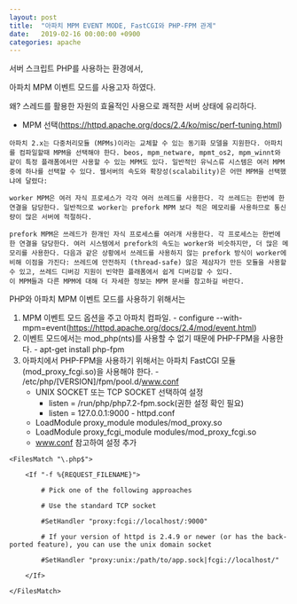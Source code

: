 ```yaml
---
layout: post
title:  "아파치 MPM EVENT MODE, FastCGI와 PHP-FPM 관계"
date:   2019-02-16 00:00:00 +0900
categories: apache
---
```


서버 스크립트 PHP를 사용하는 환경에서,

아파치 MPM 이벤트 모드를 사용고자 하였다. 

왜? 스레드를 활용한 자원의 효율적인 사용으로 쾌적한 서버 상태에 유리하다. 

- MPM 선택(https://httpd.apache.org/docs/2.4/ko/misc/perf-tuning.html)

```
아파치 2.x는 다중처리모듈 (MPMs)이라는 교체할 수 있는 동기화 모델을 지원한다. 아파치를 컴파일할때 MPM을 선택해야 한다. beos, mpm_netware, mpmt_os2, mpm_winnt와 같이 특정 플래폼에서만 사용할 수 있는 MPM도 있다. 일반적인 유닉스류 시스템은 여러 MPM 중에 하나를 선택할 수 있다. 웹서버의 속도와 확장성(scalability)은 어떤 MPM을 선택했냐에 달렸다:

worker MPM은 여러 자식 프로세스가 각각 여러 쓰레드를 사용한다. 각 쓰레드는 한번에 한 연결을 담당한다. 일반적으로 worker는 prefork MPM 보다 적은 메모리를 사용하므로 통신량이 많은 서버에 적절하다.

prefork MPM은 쓰레드가 한개인 자식 프로세스를 여러개 사용한다. 각 프로세스는 한번에 한 연결을 담당한다. 여러 시스템에서 prefork의 속도는 worker와 비슷하지만, 더 많은 메모리를 사용한다. 다음과 같은 상황에서 쓰레드를 사용하지 않는 prefork 방식이 worker에 비해 이점을 가진다: 쓰레드에 안전하지 (thread-safe) 않은 제삼자가 만든 모듈을 사용할 수 있고, 쓰레드 디버깅 지원이 빈약한 플래폼에서 쉽게 디버깅할 수 있다.
이 MPM들과 다른 MPM에 대해 더 자세한 정보는 MPM 문서를 참고하길 바란다.
```

PHP와 아파치 MPM 이벤트 모드를 사용하기 위해서는 
  1. MPM 이벤트 모드 옵션을 주고 아파치 컴파일.
    - configure --with-mpm=event(https://httpd.apache.org/docs/2.4/mod/event.html)
  2. 이벤트 모드에서는 mod_php(nts)를 사용할 수 없기 때문에 PHP-FPM을 사용한다.
    - apt-get install php-fpm
  3. 아파치에서 PHP-FPM을 사용하기 위해서는 아파치 FastCGI 모듈(mod_proxy_fcgi.so)을 사용해야 한다.
    - /etc/php/[VERSION]/fpm/pool.d/www.conf
      - UNIX SOCKET 또는 TCP SOCKET 선택하여 설정
        - listen = /run/php/php7.2-fpm.sock(권한 설정 확인 필요)
        - listen = 127.0.0.1:9000
    - httpd.conf
      - LoadModule proxy_module modules/mod_proxy.so
      - LoadModule proxy_fcgi_module modules/mod_proxy_fcgi.so
      - www.conf 참고하여 설정 추가
      
```
<FilesMatch "\.php$">

    <If "-f %{REQUEST_FILENAME}">

        # Pick one of the following approaches

        # Use the standard TCP socket

        #SetHandler "proxy:fcgi://localhost/:9000"

        # If your version of httpd is 2.4.9 or newer (or has the back-ported feature), you can use the unix domain socket

        #SetHandler "proxy:unix:/path/to/app.sock|fcgi://localhost/"

    </If>

</FilesMatch>
```      
